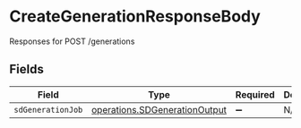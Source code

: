 # CreateGenerationResponseBody

Responses for POST /generations


## Fields

| Field                                                                                 | Type                                                                                  | Required                                                                              | Description                                                                           |
| ------------------------------------------------------------------------------------- | ------------------------------------------------------------------------------------- | ------------------------------------------------------------------------------------- | ------------------------------------------------------------------------------------- |
| `sdGenerationJob`                                                                     | [operations.SDGenerationOutput](../../../sdk/models/operations/sdgenerationoutput.md) | :heavy_minus_sign:                                                                    | N/A                                                                                   |